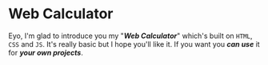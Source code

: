 # Web Calculator
Eyo, I'm glad to introduce you my "***Web Calculator***" which's built on `HTML`, `CSS` and `JS`. It's really basic but I hope you'll like it.
If you want you ***can use*** it for ***your own projects***.
